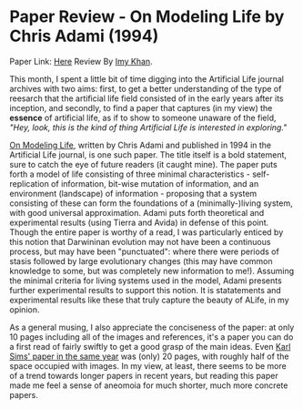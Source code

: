 # Paper Review - __On Modeling Life__ by Chris Adami (1994)
Paper Link: [Here](https://direct.mit.edu/artl/article-abstract/1/4/429/2236/On-Modeling-Life)
Review By [Imy Khan](https://twitter.com/Imy_TK).

This month, I spent a little bit of time digging into the Artificial Life journal archives with two aims: first, to get a better understanding of the type of reesarch that the artificial life field consisted of in the early years after its inception, and secondly, to find a paper that captures (in my view) the __essence__ of artificial life, as if to show to someone unaware of the field, _"Hey, look, this is the kind of thing Artificial Life is interested in exploring."_

[On Modeling Life](https://direct.mit.edu/artl/article-abstract/1/4/429/2236/On-Modeling-Life?redirectedFrom=fulltext), written by Chris Adami and published in 1994 in the Artificial Life journal, is one such paper. The title itself is a bold statement, sure to catch the eye of future readers (it caught mine). The paper puts forth a model of life consisting of three minimal characteristics - self-replication of information, bit-wise mutation of information, and an environment (landscape) of information - proposing that a system consisting of these can form the foundations of a (minimally-)living system, with good universal approximation. Adami puts forth theoretical and experimental results (using Tierra and Avida) in defense of this point. Though the entire paper is worthy of a read, I was particularly enticed by this notion that Darwininan evolution may not have been a continuous process, but may have been "punctuated": where there were periods of stasis followed by large evolutionary changes (this may have common knowledge to some, but was completely new information to me!). Assuming the minimal criteria for living systems used in the model, Adami presents further experimental results to support this notion. It is statatements and experimental results like these that truly capture the beauty of ALife, in my opinion.

As a general musing, I also appreciate the conciseness of the paper: at only 10 pages including all of the images and references, it's a paper you can do a first read of fairly swiftly to get a good grasp of the main ideas. Even [Karl Sims' paper in the same year](https://direct.mit.edu/artl/article-abstract/1/4/353/2234/Evolving-3D-Morphology-and-Behavior-by-Competition) was (only) 20 pages, with roughly half of the space occupied with images. In my view, at least, there seems to be more of a trend towards longer papers in recent years, but reading this paper made me feel a sense of aneomoia for much shorter, much more concrete papers.
